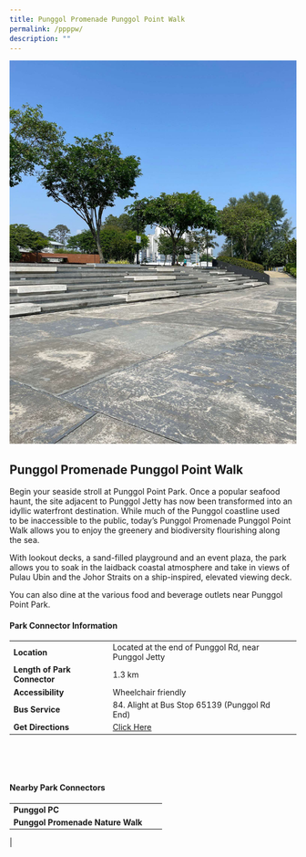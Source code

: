 ```yaml
---
title: Punggol Promenade Punggol Point Walk
permalink: /ppppw/
description: ""
---
```

![](/images/ppppw_1.jpg)

## Punggol Promenade Punggol Point Walk

Begin your seaside stroll at Punggol Point Park. Once a popular seafood haunt, the site adjacent to&nbsp;Punggol Jetty has now been transformed into an idyllic waterfront destination. While much of the Punggol coastline used to&nbsp;be inaccessible to the public, today’s Punggol Promenade Punggol Point Walk allows you to enjoy the greenery and biodiversity flourishing along the&nbsp;sea.  
  
With lookout decks, a sand-filled playground and an event plaza, the park allows you to soak in the laidback coastal atmosphere and take in views of Pulau Ubin and the Johor Straits on a ship-inspired,&nbsp;elevated viewing deck.  
  
You can also dine at the various food and beverage outlets near Punggol Point Park.

#### Park Connector Information
|  |  |  |
| -------- | -------- | -------- |
| **Location** | Located at the end of Punggol Rd, near Punggol Jetty |  |
| **Length of Park Connector** | 1.3 km   |  |
| **Accessibility** | Wheelchair friendly | |
| **Bus Service** | 84. Alight at Bus Stop 65139 (Punggol Rd End) | |
| **Get Directions** | [Click Here](http://www.onemap.gov.sg/main/v2/?lat=1.4214357&amp;lng=103.9107513) | |

<br>
<br>
<br>	

#### Nearby Park Connectors
|   |  |  |
| -------- | -------- | -------- |
|**Punggol PC** | | |
| **Punggol Promenade Nature Walk** | | |
|